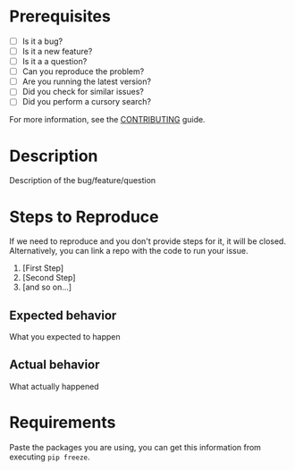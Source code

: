 # Prerequisites

* [ ] Is it a bug?
* [ ] Is it a new feature?
* [ ] Is it a a question?
* [ ] Can you reproduce the problem?
* [ ] Are you running the latest version?
* [ ] Did you check for similar issues?
* [ ] Did you perform a cursory search?

For more information, see the [CONTRIBUTING](https://github.com/nrbnlulu/strawberry-django-authblob/master/CONTRIBUTING.md) guide.

# Description

Description of the bug/feature/question

# Steps to Reproduce

If we need to reproduce and you don't provide steps for it, it will be closed. Alternatively, you can link a repo with the code to run your issue.

1. [First Step]
2. [Second Step]
3. [and so on...]

## Expected behavior

What you expected to happen

## Actual behavior

What actually happened

# Requirements

Paste the packages you are using, you can get this information from executing `pip freeze`.
